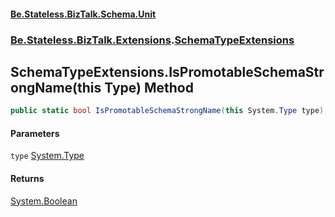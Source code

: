 #### [Be.Stateless.BizTalk.Schema.Unit](README.md 'README')
### [Be.Stateless.BizTalk.Extensions](Be.Stateless.BizTalk.Extensions.md 'Be.Stateless.BizTalk.Extensions').[SchemaTypeExtensions](SchemaTypeExtensions.md 'Be.Stateless.BizTalk.Extensions.SchemaTypeExtensions')

## SchemaTypeExtensions.IsPromotableSchemaStrongName(this Type) Method

```csharp
public static bool IsPromotableSchemaStrongName(this System.Type type);
```
#### Parameters

<a name='Be.Stateless.BizTalk.Extensions.SchemaTypeExtensions.IsPromotableSchemaStrongName(thisSystem.Type).type'></a>

`type` [System.Type](https://docs.microsoft.com/en-us/dotnet/api/System.Type 'System.Type')

#### Returns
[System.Boolean](https://docs.microsoft.com/en-us/dotnet/api/System.Boolean 'System.Boolean')
